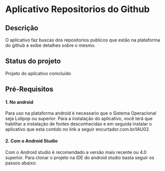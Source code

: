 # Aplicativo Repositorios do Github



## Descrição

O aplicativo faz buscas dos repositorios publicos que estão na plataforma do github e exibe detalhes sobre o mesmo.



## Status do projeto

Projeto do aplicativo comcluido 



## Pré-Requisitos

#### 1. No android

Para uso na plataforma android é necessario que o Sistema Operacional seja Lolipop ou superior. Para a instalação do aplicativo, você terá que habilitar a instalação de fontes desconhecidas e em seguida instalar o aplicativo que esta contido no link a seguir encurtador.com.br/lAU02.



#### 2. Com o Android Studio

Com o Android studio é recomendado a versão mais recente ou 4.0 superior. Para clonar o projeto na IDE do android studio basta seguir os passos abaixo:




